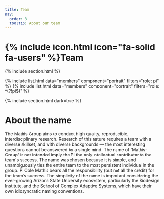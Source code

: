 ```yaml
---
title: Team
nav:
  order: 3
  tooltip: About our team
---
```


# {% include icon.html icon="fa-solid fa-users" %}Team


{% include section.html %}

{% include list.html data="members" component="portrait" filters="role: pi" %}
{% include list.html data="members" component="portrait" filters="role: ^(?!pi$)" %}

{% include section.html dark=true %}

# About the name

The Mathis Group aims to conduct high quality, reproducible, interdisciplinary research. Research of this nature requires a team with a diverse skillset, and with diverse backgrounds — the most interesting questions cannot be answered by a single mind. The name of 'Mathis-Group' is not intended imply the PI the only intellectual contributor to the team's success. The name was chosen because it is simple, and unambiguously ties the entire team to the most persistent individual in the group. PI Cole Mathis bears all the responsibility (but not all the credit) for the team's success. The simplicity of the name is important considering the ever-growing Arizona State University ecosystem, particularly the Biodesign Institute, and the School of Complex Adaptive Systems, which have their own idiosyncratic naming conventions.

